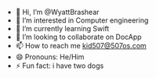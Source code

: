 - 👋 Hi, I’m @WyattBrashear
- 👀 I’m interested in Computer engineering
- 🌱 I’m currently learning Swift
- 💞️ I’m looking to collaborate on DocApp
- 📫 How to reach me kid507@507os.com
- 😄 Pronouns: He/Him
- ⚡ Fun fact: i have two dogs

<!---
WyattBrashear/WyattBrashear is a ✨ special ✨ repository because its `README.md` (this file) appears on your GitHub profile.
You can click the Preview link to take a look at your changes.
--->

